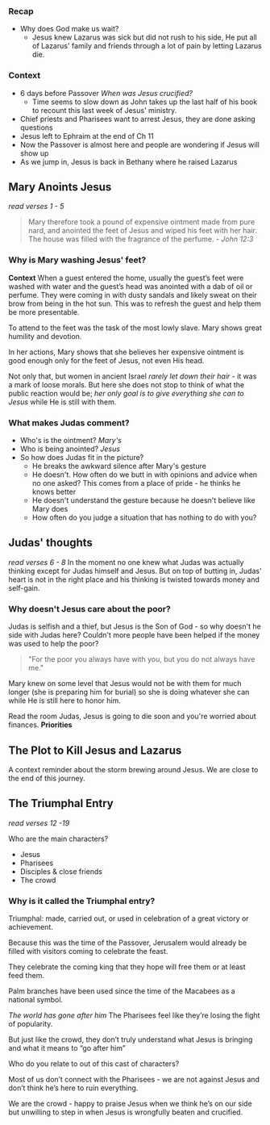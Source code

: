 ### Recap
- Why does God make us wait?
	- Jesus knew Lazarus was sick but did not rush to his side, He put all of Lazarus' family and friends through a lot of pain by letting Lazarus die.
### Context
- 6 days before Passover *When was Jesus crucified?*
	- Time seems to slow down as John takes up the last half of his book to recount this last week of Jesus' ministry.
- Chief priests and Pharisees want to arrest Jesus, they are done asking questions
- Jesus left to Ephraim at the end of Ch 11
- Now the Passover is almost here and people are wondering if Jesus will show up
- As we jump in, Jesus is back in Bethany where he raised Lazarus
## Mary Anoints Jesus
*read verses 1 - 5*

> Mary therefore took a pound of expensive ointment made from pure nard, and anointed the feet of Jesus and wiped his feet with her hair. The house was filled with the fragrance of the perfume.
> *- John 12:3*

### Why is Mary washing Jesus' feet?
**Context**
When a guest entered the home, usually the guest’s feet were washed with water and the guest’s head was anointed with a dab of oil or perfume. They were coming in with dusty sandals and likely sweat on their brow from being in the hot sun.
This was to refresh the guest and help them be more presentable.

To attend to the feet was the task of the most lowly slave. Mary shows great humility and devotion.

In her actions, Mary shows that she believes her expensive ointment is good enough only for the feet of Jesus, not even His head.

Not only that, but women in ancient Israel *rarely let down their hair* - it was a mark of loose morals. But here she does not stop to think of what the public reaction would be; *her only goal is to give everything she can to Jesus* while He is still with them.

### What makes Judas comment?
- Who's is the ointment? *Mary's*
- Who is being anointed? *Jesus*
- So how does Judas fit in the picture?
	- He breaks the awkward silence after Mary's gesture
	- He doesn't. How often do we butt in with opinions and advice when no one asked? This comes from a place of pride - he thinks he knows better 
	- He doesn't understand the gesture because he doesn't believe like Mary does
	- How often do you judge a situation that has nothing to do with you?

## Judas' thoughts
*read verses 6 - 8*
In the moment no one knew what Judas was actually thinking except for Judas himself and Jesus.
But on top of butting in, Judas' heart is not in the right place and his thinking is twisted towards money and self-gain.

### Why doesn't Jesus care about the poor?
Judas is selfish and a thief, but Jesus is the Son of God - so why doesn't he side with Judas here? Couldn't more people have been helped if the money was used to help the poor?

> "For the poor you always have with you, but you do not always have me."

Mary knew on some level that Jesus would not be with them for much longer (she is preparing him for burial) so she is doing whatever she can while He is still here to honor him.

Read the room Judas, Jesus is going to die soon and you're worried about finances.
**Priorities**

## The Plot to Kill Jesus and Lazarus
A context reminder about the storm brewing around Jesus.
We are close to the end of this journey.

## The Triumphal Entry
*read verses 12 -19*

Who are the main characters?
- Jesus
- Pharisees
- Disciples & close friends
- The crowd
### Why is it called the Triumphal entry?
Triumphal: made, carried out, or used in celebration of a great victory or achievement.

Because this was the time of the Passover, Jerusalem would already be filled with visitors coming to celebrate the feast.

They celebrate the coming king that they hope will free them or at least feed them. 

Palm branches have been used since the time of the Macabees as a national symbol. 

*The world has gone after him*
The Pharisees feel like they’re losing the fight of popularity.

But just like the crowd, they don’t truly understand what Jesus is bringing and what it means to “go after him”

Who do you relate to out of this cast of characters?

Most of us don’t connect with the Pharisees - we are not against Jesus and don’t think he’s here to ruin everything. 

We are the crowd - happy to praise Jesus when we think he’s on our side but unwilling to step in when Jesus is wrongfully beaten and crucified. 